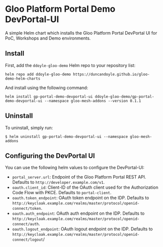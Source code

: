 # Gloo Platform Portal Demo DevPortal-UI

A simple Helm chart which installs the Gloo Platform Portal DevPortal UI for PoC, Workshops and Demo environments.

## Install

First, add the `ddoyle-gloo-demo` Helm repo to your repository list:
```
helm repo add ddoyle-gloo-demo https://duncandoyle.github.io/gloo-demo-helm-charts
```

And install using the following command:
```
helm install gp-portal-demo-devportal-ui ddoyle-gloo-demo/gp-portal-demo-devportal-ui --namespace gloo-mesh-addons --version 0.1.1
```

## Uninstall

To uninstall, simply run:
```
$ helm uninstall gp-portal-demo-devportal-ui --namespace gloo-mesh-addons
```

## Configuring the DevPortal UI
You can use the following helm values to configure the DevPortal-UI:

* `portal_server.url`: Endpoint of the Gloo Platform Portal REST API. Defaults to `http://developer.example.com/v1`.
* `oauth.client_id`: Client-ID of the OAuth client used for the Authorization Code Flow with PKCE. Defaults to `portal-client`.
* `oauth.token_endpoint`: OAuth token endpoint on the IDP. Defaults to `http://keycloak.example.com/realms/master/protocol/openid-connect/token`.
* `oauth.auth_endpoint`: OAuth auth endpoint on the IDP. Defaults to `http://keycloak.example.com/realms/master/protocol/openid-connect/auth`.
* `oauth.logout_endpoint`: OAuth logout endpoint on the IDP. Defaults to `http://keycloak.example.com/realms/master/protocol/openid-connect/logout`/